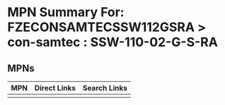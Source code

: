 



# MPN Summary For: FZECONSAMTECSSW112GSRA > con-samtec : SSW-110-02-G-S-RA

## MPNs
  

|MPN|Direct Links|Search Links|
| :--- | :--- | :--- |
||||
